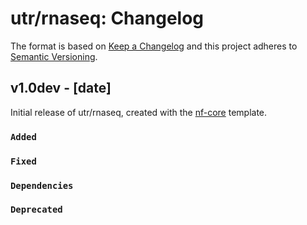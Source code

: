 # utr/rnaseq: Changelog

The format is based on [Keep a Changelog](https://keepachangelog.com/en/1.0.0/)
and this project adheres to [Semantic Versioning](https://semver.org/spec/v2.0.0.html).

## v1.0dev - [date]

Initial release of utr/rnaseq, created with the [nf-core](https://nf-co.re/) template.

### `Added`

### `Fixed`

### `Dependencies`

### `Deprecated`
